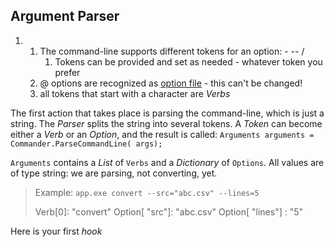 ## Argument Parser

1. 1. The command-line supports different tokens for an option: - -- /
      1. Tokens can be provided and set as needed - whatever token you prefer   
   2. @ options are recognized as [option file](optionFile.md) - this can't be changed!
   3. all tokens that start with a character are *Verbs*







The first action that takes place is parsing the command-line, which is just a string. The *Parser* splits the string into several tokens. A *Token* can become either a *Verb* or an *Option*, and the result is called: `Arguments arguments = Commander.ParseCommandLine( args);`

`Arguments` contains a *List* of `Verbs` and a *Dictionary* of `Options`. All values are of type string: we are parsing, not converting, yet.

> Example: `app.exe convert --src="abc.csv" --lines=5`
>
> Verb[0]:	"convert"
> Option[ "src"]: 	"abc.csv"
> Option[ "lines"] : "5"

Here is your first *hook*